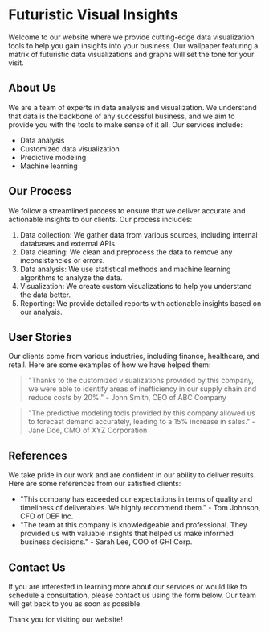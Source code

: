<!--font:Inter-->

# Futuristic Visual Insights

Welcome to our website where we provide cutting-edge data visualization tools to help you gain insights into your business. Our wallpaper featuring a matrix of futuristic data visualizations and graphs will set the tone for your visit.

## About Us

We are a team of experts in data analysis and visualization. We understand that data is the backbone of any successful business, and we aim to provide you with the tools to make sense of it all. Our services include:

- Data analysis
- Customized data visualization
- Predictive modeling
- Machine learning

## Our Process

We follow a streamlined process to ensure that we deliver accurate and actionable insights to our clients. Our process includes:

1. Data collection: We gather data from various sources, including internal databases and external APIs.
2. Data cleaning: We clean and preprocess the data to remove any inconsistencies or errors.
3. Data analysis: We use statistical methods and machine learning algorithms to analyze the data.
4. Visualization: We create custom visualizations to help you understand the data better.
5. Reporting: We provide detailed reports with actionable insights based on our analysis.

## User Stories

Our clients come from various industries, including finance, healthcare, and retail. Here are some examples of how we have helped them:

> "Thanks to the customized visualizations provided by this company, we were able to identify areas of inefficiency in our supply chain and reduce costs by 20%." - John Smith, CEO of ABC Company

> "The predictive modeling tools provided by this company allowed us to forecast demand accurately, leading to a 15% increase in sales." - Jane Doe, CMO of XYZ Corporation

## References

We take pride in our work and are confident in our ability to deliver results. Here are some references from our satisfied clients:

- "This company has exceeded our expectations in terms of quality and timeliness of deliverables. We highly recommend them." - Tom Johnson, CFO of DEF Inc.
- "The team at this company is knowledgeable and professional. They provided us with valuable insights that helped us make informed business decisions." - Sarah Lee, COO of GHI Corp.

## Contact Us

If you are interested in learning more about our services or would like to schedule a consultation, please contact us using the form below. Our team will get back to you as soon as possible.

Thank you for visiting our website!

<!--

Write me content for website with wallpaper which alt text is:

"A wallpaper featuring a matrix of futuristic data visualizations and graphs"

The name/title of the page should not be 1:1 copy of the alt text but rather a real content of the website which is using this wallpaper.

- Use markdown format 
- Start with heading
- Heading should be short and concise
- The content should look like a real website 
- The website should not be about the wallpaper, wallpaper is just a related background
- Heading should be contain work "wallpaper" or "background"
- Include real sections like references, contact, user stories, etc. use things relevant to the page purpose.
- Feel free to use structure like headings, bullets, numbering, blockquotes, paragraphs, horizontal lines, etc.
- You can use formatting like bold or _italic_
- You can include UTF-8 emojis
- Links should be only #hash anchors (and you can refer to the document itself)
- Do not include images


---


# Futuristic Data Visualizations: Insights into Your Business

Welcome to our website where we provide cutting-edge data visualization tools to help you gain insights into your business. Our wallpaper featuring a matrix of futuristic data visualizations and graphs will set the tone for your visit.

## About Us

We are a team of experts in data analysis and visualization. We understand that data is the backbone of any successful business, and we aim to provide you with the tools to make sense of it all. Our services include:

- Data analysis
- Customized data visualization
- Predictive modeling
- Machine learning

## Our Process

We follow a streamlined process to ensure that we deliver accurate and actionable insights to our clients. Our process includes:

1. Data collection: We gather data from various sources, including internal databases and external APIs.
2. Data cleaning: We clean and preprocess the data to remove any inconsistencies or errors.
3. Data analysis: We use statistical methods and machine learning algorithms to analyze the data.
4. Visualization: We create custom visualizations to help you understand the data better.
5. Reporting: We provide detailed reports with actionable insights based on our analysis.

## User Stories

Our clients come from various industries, including finance, healthcare, and retail. Here are some examples of how we have helped them:

> "Thanks to the customized visualizations provided by this company, we were able to identify areas of inefficiency in our supply chain and reduce costs by 20%." - John Smith, CEO of ABC Company

> "The predictive modeling tools provided by this company allowed us to forecast demand accurately, leading to a 15% increase in sales." - Jane Doe, CMO of XYZ Corporation

## References

We take pride in our work and are confident in our ability to deliver results. Here are some references from our satisfied clients:

- "This company has exceeded our expectations in terms of quality and timeliness of deliverables. We highly recommend them." - Tom Johnson, CFO of DEF Inc.
- "The team at this company is knowledgeable and professional. They provided us with valuable insights that helped us make informed business decisions." - Sarah Lee, COO of GHI Corp.

## Contact Us

If you are interested in learning more about our services or would like to schedule a consultation, please contact us using the form below. Our team will get back to you as soon as possible.

Thank you for visiting our website!

-->
